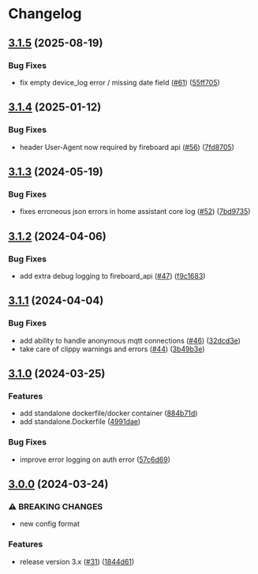 # Changelog

## [3.1.5](https://github.com/gordlea/fireboard2mqtt/compare/v3.1.4...v3.1.5) (2025-08-19)


### Bug Fixes

* fix empty device_log error / missing date field ([#61](https://github.com/gordlea/fireboard2mqtt/issues/61)) ([55ff705](https://github.com/gordlea/fireboard2mqtt/commit/55ff7054f1528b90516926514d72c983af452def))

## [3.1.4](https://github.com/gordlea/fireboard2mqtt/compare/v3.1.3...v3.1.4) (2025-01-12)


### Bug Fixes

* header User-Agent now required by fireboard api ([#56](https://github.com/gordlea/fireboard2mqtt/issues/56)) ([7fd8705](https://github.com/gordlea/fireboard2mqtt/commit/7fd87055a843bb20db7ec5f5ca70e80c973e5d9a))

## [3.1.3](https://github.com/gordlea/fireboard2mqtt/compare/v3.1.2...v3.1.3) (2024-05-19)


### Bug Fixes

* fixes erroneous json errors in home assistant core log ([#52](https://github.com/gordlea/fireboard2mqtt/issues/52)) ([7bd9735](https://github.com/gordlea/fireboard2mqtt/commit/7bd9735d3635016ea80960f5433e061ecf01fd27))

## [3.1.2](https://github.com/gordlea/fireboard2mqtt/compare/v3.1.1...v3.1.2) (2024-04-06)


### Bug Fixes

* add extra debug logging to fireboard_api ([#47](https://github.com/gordlea/fireboard2mqtt/issues/47)) ([f9c1683](https://github.com/gordlea/fireboard2mqtt/commit/f9c1683b610d8ccdd16e773b36ad2b77adc911a2))

## [3.1.1](https://github.com/gordlea/fireboard2mqtt/compare/v3.1.0...v3.1.1) (2024-04-04)


### Bug Fixes

* add ability to handle anonymous mqtt connections ([#46](https://github.com/gordlea/fireboard2mqtt/issues/46)) ([32dcd3e](https://github.com/gordlea/fireboard2mqtt/commit/32dcd3ee1f96caf808b5ac061a516d2f778ec4ce))
* take care of clippy warnings and errors ([#44](https://github.com/gordlea/fireboard2mqtt/issues/44)) ([3b49b3e](https://github.com/gordlea/fireboard2mqtt/commit/3b49b3e322a345c5e49c4ac609a8be74353cd199))

## [3.1.0](https://github.com/gordlea/fireboard2mqtt/compare/v3.0.0...v3.1.0) (2024-03-25)


### Features

* add standalone dockerfile/docker container ([884b71d](https://github.com/gordlea/fireboard2mqtt/commit/884b71d0f44788e6e68bfbd1f50b1402e396c99b))
* add standalone.Dockerfile ([4991dae](https://github.com/gordlea/fireboard2mqtt/commit/4991dae75bfb940fc7381c8283fb94810e6abbb7))


### Bug Fixes

* improve error logging on auth error ([57c6d69](https://github.com/gordlea/fireboard2mqtt/commit/57c6d6936e8d1e2cd3baa31b85980061f00c2b89))

## [3.0.0](https://github.com/gordlea/fireboard2mqtt/compare/v2.0.5...v3.0.0) (2024-03-24)


### ⚠ BREAKING CHANGES

* new config format

### Features

* release version 3.x ([#31](https://github.com/gordlea/fireboard2mqtt/issues/31)) ([1844d61](https://github.com/gordlea/fireboard2mqtt/commit/1844d61b97fdbafab450fa4606b0700f5230aa5a))
